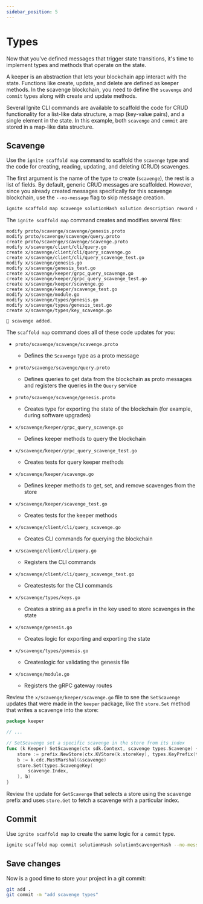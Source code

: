 ```yaml
---
sidebar_position: 5
---
```


# Types

Now that you've defined messages that trigger state transitions, it's time to
implement types and methods that operate on the state.

A keeper is an abstraction that lets your blockchain app interact with the
state. Functions like create, update, and delete are defined as keeper methods.
In the scavenge blockchain, you need to define the `scavenge` and `commit` types
along with create and update methods.

Several Ignite CLI commands are available to scaffold the code for CRUD
functionality for a list-like data structure, a map (key-value pairs), and a
single element in the state. In this example, both `scavenge` and `commit` are
stored in a map-like data structure.

## Scavenge

Use the `ignite scaffold map` command to scaffold the `scavenge` type and the
code for creating, reading, updating, and deleting (CRUD) scavenges.

The first argument is the name of the type to create (`scavenge`), the rest is a
list of fields. By default, generic CRUD messages are scaffolded. However, since
you already created messages specifically for this scavenge blockchain, use the
`--no-message` flag to skip message creation.

```bash
ignite scaffold map scavenge solutionHash solution description reward scavenger --no-message
```

The `ignite scaffold map` command creates and modifies several files:

```
modify proto/scavenge/scavenge/genesis.proto
modify proto/scavenge/scavenge/query.proto
create proto/scavenge/scavenge/scavenge.proto
modify x/scavenge/client/cli/query.go
create x/scavenge/client/cli/query_scavenge.go
create x/scavenge/client/cli/query_scavenge_test.go
modify x/scavenge/genesis.go
modify x/scavenge/genesis_test.go
create x/scavenge/keeper/grpc_query_scavenge.go
create x/scavenge/keeper/grpc_query_scavenge_test.go
create x/scavenge/keeper/scavenge.go
create x/scavenge/keeper/scavenge_test.go
modify x/scavenge/module.go
modify x/scavenge/types/genesis.go
modify x/scavenge/types/genesis_test.go
create x/scavenge/types/key_scavenge.go

🎉 scavenge added.
```

The `scaffold map` command does all of these code updates for you:

* `proto/scavenge/scavenge/scavenge.proto`

    * Defines the `Scavenge` type as a proto message

* `proto/scavenge/scavenge/query.proto`

    * Defines queries to get data from the blockchain as proto messages and
      registers the queries in the `Query` service

* `proto/scavenge/scavenge/genesis.proto`

    * Creates type for exporting the state of the blockchain (for example,
      during software upgrades)

* `x/scavenge/keeper/grpc_query_scavenge.go`

    * Defines keeper methods to query the blockchain

* `x/scavenge/keeper/grpc_query_scavenge_test.go`

    * Creates tests for query keeper methods

* `x/scavenge/keeper/scavenge.go`

    * Defines keeper methods to get, set, and remove scavenges from the store

* `x/scavenge/keeper/scavenge_test.go`

    * Creates tests for the keeper methods

* `x/scavenge/client/cli/query_scavenge.go`

    * Creates CLI commands for querying the blockchain

* `x/scavenge/client/cli/query.go`

    * Registers the CLI commands

* `x/scavenge/client/cli/query_scavenge_test.go`

    * Createstests for the CLI commands

* `x/scavenge/types/keys.go`

    * Creates a string as a prefix in the key used to store scavenges in the
      state

* `x/scavenge/genesis.go`

    * Creates logic for exporting and exporting the state

* `x/scavenge/types/genesis.go`

    * Createslogic for validating the genesis file

* `x/scavenge/module.go`

    * Registers the gRPC gateway routes

Review the `x/scavenge/keeper/scavenge.go` file to see the `SetScavenge` updates
that were made in the `keeper` package, like the `store.Set` method that writes
a scavenge into the store:

```go
package keeper

// ...

// SetScavenge set a specific scavenge in the store from its index
func (k Keeper) SetScavenge(ctx sdk.Context, scavenge types.Scavenge) {
	store := prefix.NewStore(ctx.KVStore(k.storeKey), types.KeyPrefix(types.ScavengeKeyPrefix))
	b := k.cdc.MustMarshal(&scavenge)
	store.Set(types.ScavengeKey(
		scavenge.Index,
	), b)
}
```

Review the update for `GetScavenge` that selects a store using the scavenge
prefix and uses `store.Get` to fetch a scavenge with a particular index.

## Commit

Use `ignite scaffold map` to create the same logic for a `commit` type.

```bash
ignite scaffold map commit solutionHash solutionScavengerHash --no-message
```

## Save changes

Now is a good time to store your project in a git commit:

```bash
git add .
git commit -m "add scavenge types"
```
